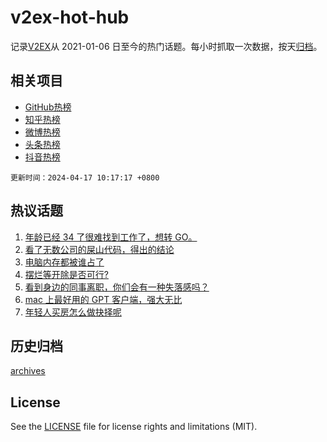 # v2ex-hot-hub

 记录[V2EX](https://www.v2ex.com/)从 2021-01-06 日至今的热门话题。每小时抓取一次数据，按天[归档](archives)。
 
 ## 相关项目

- [GitHub热榜](https://github.com/lonnyzhang423/github-hot-hub)
- [知乎热榜](https://github.com/lonnyzhang423/zhihu-hot-hub)
- [微博热榜](https://github.com/lonnyzhang423/weibo-hot-hub)
- [头条热榜](https://github.com/lonnyzhang423/toutiao-hot-hub)
- [抖音热榜](https://github.com/lonnyzhang423/douyin-hot-hub)


 `更新时间：2024-04-17 10:17:17 +0800`

## 热议话题

1. [年龄已经 34 了很难找到工作了，想转 GO。](https://www.v2ex.com/t/1032851)
1. [看了无数公司的屎山代码，得出的结论](https://www.v2ex.com/t/1032943)
1. [电脑内存都被谁占了](https://www.v2ex.com/t/1032942)
1. [摆烂等开除是否可行?](https://www.v2ex.com/t/1032927)
1. [看到身边的同事离职，你们会有一种失落感吗？](https://www.v2ex.com/t/1032978)
1. [mac 上最好用的 GPT 客户端，强大无比](https://www.v2ex.com/t/1032991)
1. [年轻人买房怎么做抉择呢](https://www.v2ex.com/t/1032891)

## 历史归档

[archives](archives)

## License

See the [LICENSE](LICENSE) file for license rights and limitations (MIT).
